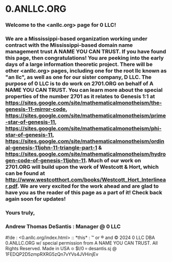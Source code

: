 # 0.ANLLC.ORG

### Welcome to the \<anllc.org\> page for 0 LLC!

### We are a Mississippi-based organization working under contract with the Mississippi-based domain name management trust A NAME YOU CAN TRUST. If you have found this page, then congratulations! You are peeking into the early days of a large information theoretic project. There will be other \<anllc.org\> pages, including one for the root llc known as "an llc", as well as one for our sister company, D LLC. The purpose of 0 LLC is to do work on 2701.ORG on behalf of A NAME YOU CAN TRUST. You can learn more about the special properties of the number 2701 as it relates to Genesis 1:1 at https://sites.google.com/site/mathematicalmonotheism/the-genesis-11-mirror-code, https://sites.google.com/site/mathematicalmonotheism/prime-star-of-genesis-11, https://sites.google.com/site/mathematicalmonotheism/phi-star-of-genesis-11, https://sites.google.com/site/mathematicalmonotheism/ordinal-genesis-11john-11-triangle-part-1 & https://sites.google.com/site/mathematicalmonotheism/hydrogen-code-of-genesis-11john-11. Much of our work on 2701.ORG will build upon the work of Westcott & Hort, which can be found at http://www.westcotthort.com/books/Westcott_Hort_Interlinear.pdf. We are very excited for the work ahead and are glad to have you as the reader of this page as a part of it! Check back again soon for updates!

### Yours truly,

### Andrew Thomas DeSantis : Manager @ 0 LLC

\#!de : <0.anllc.org/index.html> :: \*this\* : ™ or ® and © 2024 0 LLC DBA 0.ANLLC.ORG w/ special permission from A NAME YOU CAN TRUST. All Rights Reserved. Made in USA ፨ $I/0 ። desantis.sj @ 1FEDQP2D5zmpRXRG5zQn7vYVs4JVHinjEv
